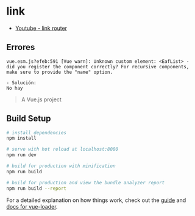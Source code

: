 # link

- [Youtube - link router](https://youtu.be/cBYTnk6p_UA?list=PLhCiuvlix-rR1X3apg9CXY5KEX47sI-gc)

## Errores

```
vue.esm.js?efeb:591 [Vue warn]: Unknown custom element: <EafList> - did you register the component correctly? For recursive components, make sure to provide the "name" option.
```
    - Solución:
    No hay

> A Vue.js project

## Build Setup

``` bash
# install dependencies
npm install

# serve with hot reload at localhost:8080
npm run dev

# build for production with minification
npm run build

# build for production and view the bundle analyzer report
npm run build --report
```

For a detailed explanation on how things work, check out the [guide](http://vuejs-templates.github.io/webpack/) and [docs for vue-loader](http://vuejs.github.io/vue-loader).
